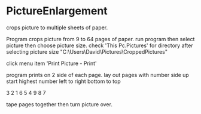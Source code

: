 # PictureEnlargement
crops picture to multiple sheets of paper.

Program crops picture from 9 to 64 pages of paper.
run program then select picture then choose picture size.
check 'This Pc.Pictures' for directory after selecting picture size "C:\Users\David\Pictures\CroppedPictures\"

click menu item 'Print Picture - Print'

program prints on 2 side of each page.
lay out pages with number side up
start highest number left to right bottom to top

3 2 1
6 5 4 
9 8 7

tape pages together then turn picture over.


